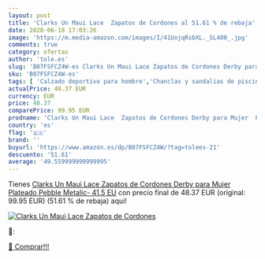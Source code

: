 ```yaml
---
layout: post
title: 'Clarks Un Maui Lace  Zapatos de Cordones al 51.61 % de rebaja'
date: 2020-06-18 17:03:26
image: 'https://m.media-amazon.com/images/I/41UojqRsbXL._SL400_.jpg'
comments: true
category: ofertas
author: 'tole.es'
slug: 'B07FSFCZ4W-es Clarks Un Maui Lace Zapatos de Cordones Derby para Mujer...'
sku: 'B07FSFCZ4W-es'
tags: [ 'Calzado deportivo para hombre','Chanclas y sandalias de piscina para hombre','Sandalias de vestir para hombre','Zapatillas y calzado deportivo para hombre','Zapatos','Zapatos para hombre','Zapatos y complementos','zapatos', ]
actualPrice: 48.37 EUR
currency: EUR
price: 48.37
comparePrice: 99.95 EUR
prodname: 'Clarks Un Maui Lace  Zapatos de Cordones Derby para Mujer  Plateado  Pebble Metalic-   41.5 EU'
country: 'es'
flag: '🇪🇸'
brand: ''
buyurl: 'https://www.amazon.es/dp/B07FSFCZ4W/?tag=tolees-21'
descuento: '51.61'
average: '49.559999999999995'
---
```


Tienes [Clarks Un Maui Lace  Zapatos de Cordones Derby para Mujer  Plateado  Pebble Metalic-   41.5 EU](https://www.amazon.es/dp/B07FSFCZ4W/?tag=tolees-21) con precio final de  48.37 EUR (original: 99.95 EUR) (51.61 %  de rebaja) aqui!

[![Clarks Un Maui Lace  Zapatos de Cordones](https://m.media-amazon.com/images/I/41UojqRsbXL._SL400_.jpg)](https://www.amazon.es/dp/B07FSFCZ4W/?tag=tolees-21)

🔎:


[🛒 Comprar!!!](https://www.amazon.es/dp/B07FSFCZ4W/?tag=tolees-21)
